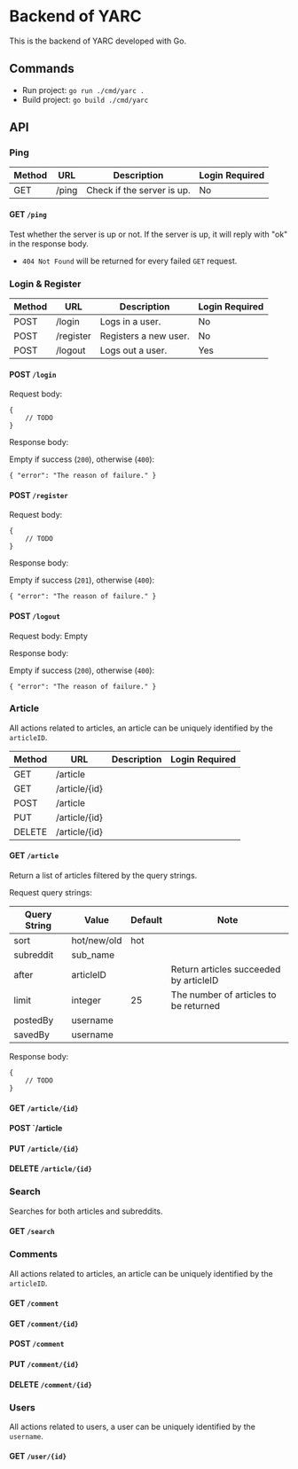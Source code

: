 # Backend of YARC
This is the backend of YARC developed with Go.

## Commands
* Run project: `go run ./cmd/yarc .`
* Build project: `go build ./cmd/yarc`

## API

### Ping

| Method | URL   | Description                | Login Required |
| ------ | ----- | -------------------------- | -------------- |
| GET    | /ping | Check if the server is up. | No             |

#### GET `/ping`
Test whether the server is up or not. If the server is up, it will reply with "ok" in the response body.

* `404 Not Found` will be returned for every failed `GET` request.

### Login & Register

| Method | URL       | Description                | Login Required |
| ------ | --------- | -------------------------- | -------------- |
| POST   | /login    | Logs in a user.            | No             |
| POST   | /register | Registers a new user.      | No             |
| POST   | /logout   | Logs out a user.           | Yes            |

#### POST `/login`
Request body:

```
{
    // TODO
}
```

Response body:

Empty if success (`200`), otherwise (`400`):

```
{ "error": "The reason of failure." }
```

#### POST `/register`
Request body:

```
{
    // TODO
}
```

Response body:

Empty if success (`201`), otherwise (`400`):

```
{ "error": "The reason of failure." }
```

#### POST `/logout`
Request body: Empty

Response body:

Empty if success (`200`), otherwise (`400`):

```
{ "error": "The reason of failure." }
```

### Article
All actions related to articles, an article can be uniquely identified by the `articleID`.

| Method | URL           | Description                | Login Required |
| ------ | ------------- | -------------------------- | -------------- |
| GET    | /article      | | |
| GET    | /article/{id} | | |
| POST   | /article      | | |
| PUT    | /article/{id} | | |
| DELETE | /article/{id} | | |

#### GET `/article`
Return a list of articles filtered by the query strings.

Request query strings:

| Query String | Value       | Default | Note                                   |
| ------------ | ----------- | ------- | -------------------------------------- |
| sort         | hot/new/old | hot     |                                        |
| subreddit    | sub_name    |         |                                        |
| after        | articleID   |         | Return articles succeeded by articleID |
| limit        | integer     | 25      | The number of articles to be returned  |
| postedBy     | username    |         |                                        |
| savedBy      | username    |         |                                        |

Response body:

```
{
    // TODO
}
```

#### GET `/article/{id}`

#### POST `/article

#### PUT `/article/{id}`

#### DELETE `/article/{id}`


### Search
Searches for both articles and subreddits.

#### GET `/search`


### Comments
All actions related to articles, an article can be uniquely identified by the `articleID`.

#### GET `/comment`

#### GET `/comment/{id}`

#### POST `/comment`

#### PUT `/comment/{id}`

#### DELETE `/comment/{id}`


### Users
All actions related to users, a user can be uniquely identified by the `username`.

#### GET `/user/{id}`

